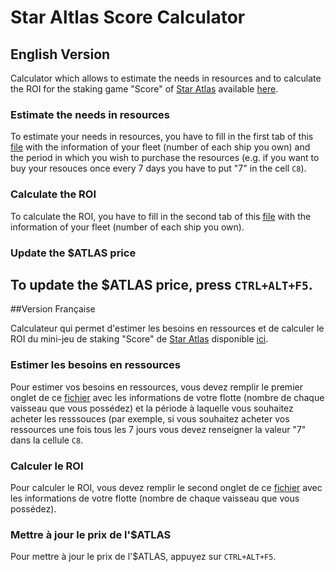 # Star Altlas Score Calculator

## English Version

Calculator which allows to estimate the needs in resources and to calculate the ROI for the staking game "Score" of [Star Atlas](https://twitter.com/staratlas) available [here](https://play.staratlas.com/fleet).

### Estimate the needs in resources

To estimate your needs in resources, you have to fill in the first tab of this [file](https://github.com/cryptoloutre/Star-Atlas-Score-Calculator) with the information of your fleet (number of each ship you own) and the period in which you wish to purchase the resources (e.g. if you want to buy your resouces once every 7 days you have to put "7" in the cell `C8`).

### Calculate the ROI

To calculate the ROI,  you have to fill in the second tab of this [file](https://github.com/cryptoloutre/Star-Atlas-Score-Calculator) with the information of your fleet (number of each ship you own).

### Update the $ATLAS price

To update the $ATLAS price, press `CTRL+ALT+F5`.
-----------------

##Version Française

Calculateur qui permet d'estimer les besoins en ressources et de calculer le ROI du mini-jeu de staking "Score" de [Star Atlas](https://twitter.com/staratlas) disponible [ici](https://play.staratlas.com/fleet).

### Estimer les besoins en ressources

Pour estimer vos besoins en ressources, vous devez remplir le premier onglet de ce [fichier](https://github.com/cryptoloutre/Star-Atlas-Score-Calculator) avec les informations de votre flotte (nombre de chaque vaisseau que vous possédez) et la période à laquelle vous souhaitez acheter les resssouces (par exemple, si vous souhaitez acheter vos ressources une fois tous les 7 jours vous devez renseigner la valeur "7" dans la cellule `C8`.

### Calculer le ROI

Pour calculer le ROI, vous devez remplir le second onglet de ce [fichier](https://github.com/cryptoloutre/Star-Atlas-Score-Calculator) avec les informations de votre flotte (nombre de chaque vaisseau que vous possédez).

### Mettre à jour le prix de l'$ATLAS

Pour mettre à jour le prix de l'$ATLAS, appuyez sur `CTRL+ALT+F5`.
